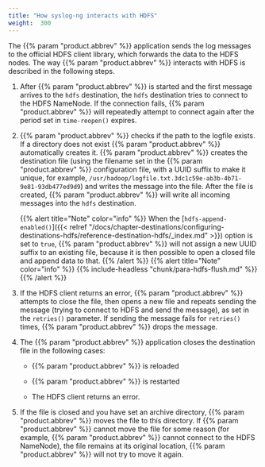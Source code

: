 ```yaml
---
title: "How syslog-ng interacts with HDFS"
weight:  300
---
```

<!-- DISCLAIMER: This file is based on the syslog-ng Open Source Edition documentation https://github.com/balabit/syslog-ng-ose-guides/commit/2f4a52ee61d1ea9ad27cb4f3168b95408fddfdf2 and is used under the terms of The syslog-ng Open Source Edition Documentation License. The file has been modified by Axoflow. -->

The {{% param "product.abbrev" %}} application sends the log messages to the official HDFS client library, which forwards the data to the HDFS nodes. The way {{% param "product.abbrev" %}} interacts with HDFS is described in the following steps.

1.  After {{% param "product.abbrev" %}} is started and the first message arrives to the `hdfs` destination, the `hdfs` destination tries to connect to the HDFS NameNode. If the connection fails, {{% param "product.abbrev" %}} will repeatedly attempt to connect again after the period set in `time-reopen()` expires.

2.  {{% param "product.abbrev" %}} checks if the path to the logfile exists. If a directory does not exist {{% param "product.abbrev" %}} automatically creates it. {{% param "product.abbrev" %}} creates the destination file (using the filename set in the {{% param "product.abbrev" %}} configuration file, with a UUID suffix to make it unique, for example, `/usr/hadoop/logfile.txt.3dc1c59e-ab3b-4b71-9e81-93db477ed9d9`) and writes the message into the file. After the file is created, {{% param "product.abbrev" %}} will write all incoming messages into the `hdfs` destination.
    
    {{% alert title="Note" color="info" %}}
When the [`hdfs-append-enabled()`]({{< relref "/docs/chapter-destinations/configuring-destinations-hdfs/reference-destination-hdfs/_index.md" >}}) option is set to `true`, {{% param "product.abbrev" %}} will not assign a new UUID suffix to an existing file, because it is then possible to open a closed file and append data to that.
    {{% /alert %}} {{% alert title="Note" color="info" %}}
{{% include-headless "chunk/para-hdfs-flush.md" %}}
    {{% /alert %}}

3.  If the HDFS client returns an error, {{% param "product.abbrev" %}} attempts to close the file, then opens a new file and repeats sending the message (trying to connect to HDFS and send the message), as set in the `retries()` parameter. If sending the message fails for `retries()` times, {{% param "product.abbrev" %}} drops the message.

4.  The {{% param "product.abbrev" %}} application closes the destination file in the following cases:
    
      - {{% param "product.abbrev" %}} is reloaded
    
      - {{% param "product.abbrev" %}} is restarted
    
      - The HDFS client returns an error.

5.  If the file is closed and you have set an archive directory, {{% param "product.abbrev" %}} moves the file to this directory. If {{% param "product.abbrev" %}} cannot move the file for some reason (for example, {{% param "product.abbrev" %}} cannot connect to the HDFS NameNode), the file remains at its original location, {{% param "product.abbrev" %}} will not try to move it again.

